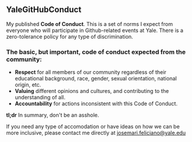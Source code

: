 ## YaleGitHubConduct

My published __Code of Conduct__.  This is a set of norms I expect from everyone who will participate in Github-related events at Yale.  There is a zero-tolerance policy for any type of discrimination.  

### The basic, but important, code of conduct expected from the community:
- __Respect__ for all members of our community regardless of their educational background, race, gender, sexual orientation, national origin, etc.  
- __Valuing__ different opinions and cultures, and contributing to the understanding of all.
- __Accountability__ for actions inconsistent with this Code of Conduct.

__tl;dr__ In summary, don't be an asshole. 

If you need any type of accomodation or have ideas on how we can be more inclusive, please contact me directly at josemari.feliciano@yale.edu 
